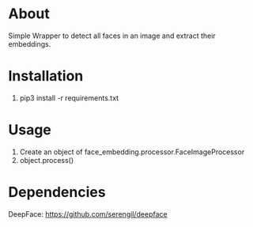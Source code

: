 # About
Simple Wrapper to detect all faces in an image and extract their embeddings.

# Installation
1. pip3 install -r requirements.txt

# Usage
1. Create an object of face_embedding.processor.FaceImageProcessor
2. object.process()

# Dependencies
DeepFace: https://github.com/serengil/deepface
